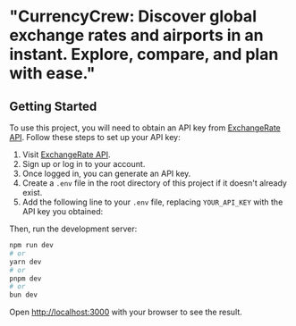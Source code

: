 # "CurrencyCrew: Discover global exchange rates and airports in an instant. Explore, compare, and plan with ease."

## Getting Started

To use this project, you will need to obtain an API key from [ExchangeRate API](https://app.exchangerate-api.com/). Follow these steps to set up your API key:

1. Visit [ExchangeRate API](https://app.exchangerate-api.com/).
2. Sign up or log in to your account.
3. Once logged in, you can generate an API key.
4. Create a `.env` file in the root directory of this project if it doesn't already exist.
5. Add the following line to your `.env` file, replacing `YOUR_API_KEY` with the API key you obtained:


Then, run the development server:

```bash
npm run dev
# or
yarn dev
# or
pnpm dev
# or
bun dev
```
Open [http://localhost:3000](http://localhost:3000) with your browser to see the result.



